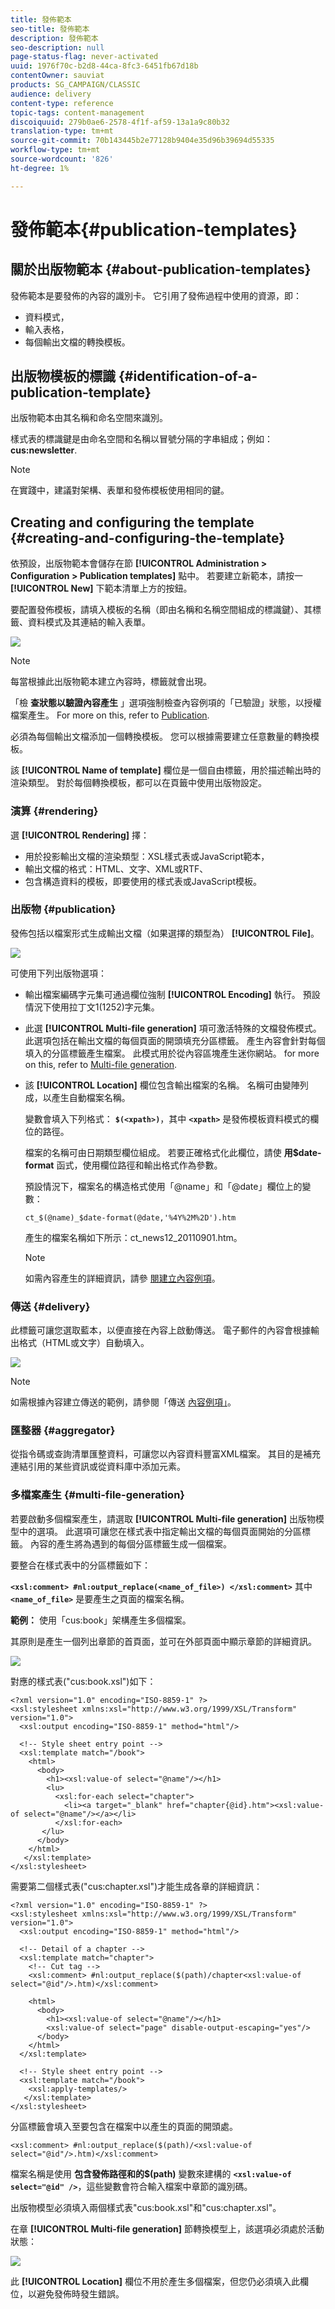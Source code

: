 ```yaml
---
title: 發佈範本
seo-title: 發佈範本
description: 發佈範本
seo-description: null
page-status-flag: never-activated
uuid: 1976f70c-b2d8-44ca-8fc3-6451fb67d18b
contentOwner: sauviat
products: SG_CAMPAIGN/CLASSIC
audience: delivery
content-type: reference
topic-tags: content-management
discoiquuid: 279b0ae6-2578-4f1f-af59-13a1a9c80b32
translation-type: tm+mt
source-git-commit: 70b143445b2e77128b9404e35d96b39694d55335
workflow-type: tm+mt
source-wordcount: '826'
ht-degree: 1%

---
```



# 發佈範本{#publication-templates}

## 關於出版物範本 {#about-publication-templates}

發佈範本是要發佈的內容的識別卡。 它引用了發佈過程中使用的資源，即：

* 資料模式，
* 輸入表格，
* 每個輸出文檔的轉換模板。

## 出版物模板的標識 {#identification-of-a-publication-template}

出版物範本由其名稱和命名空間來識別。

樣式表的標識鍵是由命名空間和名稱以冒號分隔的字串組成；例如： **cus:newsletter**.

>[!NOTE]
>
>在實踐中，建議對架構、表單和發佈模板使用相同的鍵。

## Creating and configuring the template {#creating-and-configuring-the-template}

依預設，出版物範本會儲存在節 **[!UICONTROL Administration > Configuration > Publication templates]** 點中。 若要建立新範本，請按一 **[!UICONTROL New]** 下範本清單上方的按鈕。

要配置發佈模板，請填入模板的名稱（即由名稱和名稱空間組成的標識鍵）、其標籤、資料模式及其連結的輸入表單。

![](assets/d_ncs_content_model.png)

>[!NOTE]
>
>每當根據此出版物範本建立內容時，標籤就會出現。

「檢 **查狀態以驗證內容產生** 」選項強制檢查內容例項的「已驗證」狀態，以授權檔案產生。 For more on this, refer to [Publication](#publication).

必須為每個輸出文檔添加一個轉換模板。 您可以根據需要建立任意數量的轉換模板。

該 **[!UICONTROL Name of template]** 欄位是一個自由標籤，用於描述輸出時的渲染類型。 對於每個轉換模板，都可以在頁籤中使用出版物設定。

### 演算 {#rendering}

選 **[!UICONTROL Rendering]** 擇：

* 用於投影輸出文檔的渲染類型：XSL樣式表或JavaScript範本，
* 輸出文檔的格式：HTML、文字、XML或RTF、
* 包含構造資料的模板，即要使用的樣式表或JavaScript模板。

### 出版物 {#publication}

發佈包括以檔案形式生成輸出文檔（如果選擇的類型為） **[!UICONTROL File]**。

![](assets/d_ncs_content_model2.png)

可使用下列出版物選項：

* 輸出檔案編碼字元集可通過欄位強制 **[!UICONTROL Encoding]** 執行。 預設情況下使用拉丁文1(1252)字元集。
* 此選 **[!UICONTROL Multi-file generation]** 項可激活特殊的文檔發佈模式。 此選項包括在輸出文檔的每個頁面的開頭填充分區標籤。 產生內容會針對每個填入的分區標籤產生檔案。 此模式用於從內容區塊產生迷你網站。 for more on this, refer to [Multi-file generation](#multi-file-generation).
* 該 **[!UICONTROL Location]** 欄位包含輸出檔案的名稱。 名稱可由變陣列成，以產生自動檔案名稱。

   變數會填入下列格式： **`$(<xpath>)`**，其中 **`<xpath>`** 是發佈模板資料模式的欄位的路徑。

   檔案的名稱可由日期類型欄位組成。 若要正確格式化此欄位，請使 **用$date-format** 函式，使用欄位路徑和輸出格式作為參數。

   預設情況下，檔案名的構造格式使用「@name」和「@date」欄位上的變數：

   ```
   ct_$(@name)_$date-format(@date,'%4Y%2M%2D').htm
   ```

   產生的檔案名稱如下所示：ct_news12_20110901.htm。

   >[!NOTE]
   >
   >如需內容產生的詳細資訊，請參 [閱建立內容例項](../../delivery/using/using-a-content-template.md#creating-a-content-instance)。

### 傳送 {#delivery}

此標籤可讓您選取藍本，以便直接在內容上啟動傳送。 電子郵件的內容會根據輸出格式（HTML或文字）自動填入。

![](assets/d_ncs_content_model3.png)

>[!NOTE]
>
>如需根據內容建立傳送的範例，請參閱「傳送 [內容例項」](../../delivery/using/using-a-content-template.md#delivering-a-content-instance)。

### 匯整器 {#aggregator}

從指令碼或查詢清單匯整資料，可讓您以內容資料豐富XML檔案。 其目的是補充連結引用的某些資訊或從資料庫中添加元素。

### 多檔案產生 {#multi-file-generation}

若要啟動多個檔案產生，請選取 **[!UICONTROL Multi-file generation]** 出版物模型中的選項。 此選項可讓您在樣式表中指定輸出文檔的每個頁面開始的分區標籤。 內容的產生將為遇到的每個分區標籤生成一個檔案。

要整合在樣式表中的分區標籤如下：

**`<xsl:comment> #nl:output_replace(<name_of_file>) </xsl:comment>`** 其中 **`<name_of_file>`** 是要產生之頁面的檔案名稱。

**範例：** 使用「cus:book」架構產生多個檔案。

其原則是產生一個列出章節的首頁面，並可在外部頁面中顯示章節的詳細資訊。

![](assets/d_ncs_content_chunk.png)

對應的樣式表(&quot;cus:book.xsl&quot;)如下：

```
<?xml version="1.0" encoding="ISO-8859-1" ?>
<xsl:stylesheet xmlns:xsl="http://www.w3.org/1999/XSL/Transform" version="1.0">
  <xsl:output encoding="ISO-8859-1" method="html"/>

  <!-- Style sheet entry point -->
  <xsl:template match="/book">
    <html>
      <body>
        <h1><xsl:value-of select="@name"/></h1>
        <lu>
          <xsl:for-each select="chapter">
            <li><a target="_blank" href="chapter{@id}.htm"><xsl:value-of select="@name"/></a></li>  
          </xsl:for-each>
       </lu>
      </body>
    </html>
   </xsl:template>
</xsl:stylesheet>
```

需要第二個樣式表(&quot;cus:chapter.xsl&quot;)才能生成各章的詳細資訊：

```
<?xml version="1.0" encoding="ISO-8859-1" ?>
<xsl:stylesheet xmlns:xsl="http://www.w3.org/1999/XSL/Transform" version="1.0">
  <xsl:output encoding="ISO-8859-1" method="html"/>

  <!-- Detail of a chapter -->
  <xsl:template match="chapter">
    <!-- Cut tag -->   
    <xsl:comment> #nl:output_replace($(path)/chapter<xsl:value-of select="@id"/>.htm)</xsl:comment>
    
    <html>
      <body>
        <h1><xsl:value-of select="@name"/></h1>
        <xsl:value-of select="page" disable-output-escaping="yes"/>
      </body>
    </html>
  </xsl:template>

  <!-- Style sheet entry point -->
  <xsl:template match="/book">
    <xsl:apply-templates/>
   </xsl:template>
</xsl:stylesheet>
```

分區標籤會填入至要包含在檔案中以產生的頁面的開頭處。

```
<xsl:comment> #nl:output_replace($(path)/<xsl:value-of select="@id"/>.htm)</xsl:comment>
```

檔案名稱是使用 **包含發佈路徑和的$(path)** 變數來建構的 **`<xsl:value-of select="@id" />`**，這些變數會符合輸入檔案中章節的識別碼。

出版物模型必須填入兩個樣式表&quot;cus:book.xsl&quot;和&quot;cus:chapter.xsl&quot;。

在章 **[!UICONTROL Multi-file generation]** 節轉換模型上，該選項必須處於活動狀態：

![](assets/d_ncs_content_chunk2.png)

此 **[!UICONTROL Location]** 欄位不用於產生多個檔案，但您仍必須填入此欄位，以避免發佈時發生錯誤。
